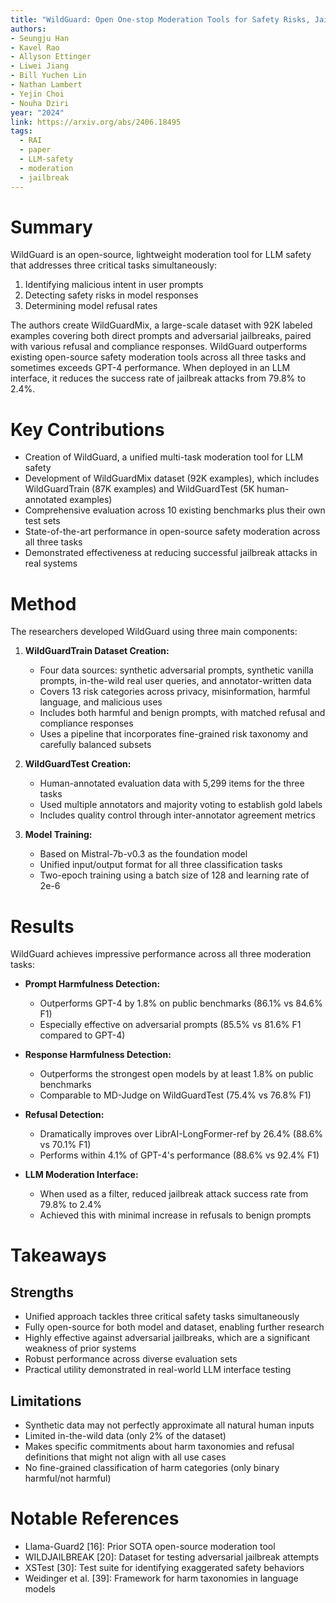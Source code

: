 ```yaml
---
title: "WildGuard: Open One-stop Moderation Tools for Safety Risks, Jailbreaks, and Refusals of LLMs"
authors: 
- Seungju Han
- Kavel Rao
- Allyson Ettinger
- Liwei Jiang
- Bill Yuchen Lin
- Nathan Lambert
- Yejin Choi
- Nouha Dziri
year: "2024"
link: https://arxiv.org/abs/2406.18495
tags:
  - RAI
  - paper
  - LLM-safety
  - moderation
  - jailbreak
---
```

# Summary

WildGuard is an open-source, lightweight moderation tool for LLM safety that addresses three critical tasks simultaneously: 
1. Identifying malicious intent in user prompts
2. Detecting safety risks in model responses
3. Determining model refusal rates

The authors create WildGuardMix, a large-scale dataset with 92K labeled examples covering both direct prompts and adversarial jailbreaks, paired with various refusal and compliance responses. WildGuard outperforms existing open-source safety moderation tools across all three tasks and sometimes exceeds GPT-4 performance. When deployed in an LLM interface, it reduces the success rate of jailbreak attacks from 79.8% to 2.4%.

# Key Contributions
- Creation of WildGuard, a unified multi-task moderation tool for LLM safety
- Development of WildGuardMix dataset (92K examples), which includes WildGuardTrain (87K examples) and WildGuardTest (5K human-annotated examples)
- Comprehensive evaluation across 10 existing benchmarks plus their own test sets
- State-of-the-art performance in open-source safety moderation across all three tasks
- Demonstrated effectiveness at reducing successful jailbreak attacks in real systems

# Method

The researchers developed WildGuard using three main components:

1. **WildGuardTrain Dataset Creation:**
   - Four data sources: synthetic adversarial prompts, synthetic vanilla prompts, in-the-wild real user queries, and annotator-written data
   - Covers 13 risk categories across privacy, misinformation, harmful language, and malicious uses
   - Includes both harmful and benign prompts, with matched refusal and compliance responses
   - Uses a pipeline that incorporates fine-grained risk taxonomy and carefully balanced subsets

2. **WildGuardTest Creation:**
   - Human-annotated evaluation data with 5,299 items for the three tasks
   - Used multiple annotators and majority voting to establish gold labels
   - Includes quality control through inter-annotator agreement metrics

3. **Model Training:**
   - Based on Mistral-7b-v0.3 as the foundation model
   - Unified input/output format for all three classification tasks
   - Two-epoch training using a batch size of 128 and learning rate of 2e-6

# Results

WildGuard achieves impressive performance across all three moderation tasks:

- **Prompt Harmfulness Detection:**
  - Outperforms GPT-4 by 1.8% on public benchmarks (86.1% vs 84.6% F1)
  - Especially effective on adversarial prompts (85.5% vs 81.6% F1 compared to GPT-4)

- **Response Harmfulness Detection:**
  - Outperforms the strongest open models by at least 1.8% on public benchmarks
  - Comparable to MD-Judge on WildGuardTest (75.4% vs 76.8% F1)

- **Refusal Detection:**
  - Dramatically improves over LibrAI-LongFormer-ref by 26.4% (88.6% vs 70.1% F1)
  - Performs within 4.1% of GPT-4's performance (88.6% vs 92.4% F1)

- **LLM Moderation Interface:**
  - When used as a filter, reduced jailbreak attack success rate from 79.8% to 2.4%
  - Achieved this with minimal increase in refusals to benign prompts

# Takeaways
## Strengths
- Unified approach tackles three critical safety tasks simultaneously
- Fully open-source for both model and dataset, enabling further research
- Highly effective against adversarial jailbreaks, which are a significant weakness of prior systems
- Robust performance across diverse evaluation sets
- Practical utility demonstrated in real-world LLM interface testing

## Limitations
- Synthetic data may not perfectly approximate all natural human inputs
- Limited in-the-wild data (only 2% of the dataset)
- Makes specific commitments about harm taxonomies and refusal definitions that might not align with all use cases
- No fine-grained classification of harm categories (only binary harmful/not harmful)

# Notable References
- Llama-Guard2 [16]: Prior SOTA open-source moderation tool
- WILDJAILBREAK [20]: Dataset for testing adversarial jailbreak attempts
- XSTest [30]: Test suite for identifying exaggerated safety behaviors
- Weidinger et al. [39]: Framework for harm taxonomies in language models
